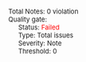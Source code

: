 <div style="font-size:13px"><div>Total Notes: 0 violation</div>
<div>Quality gate: </div>
<div style="margin-left:20px;">Status: <span style="color:red"><span style="font-size:13px;line-height:14px" class="icon bowtie-icon bowtie-edit-delete"></span>Failed</span></div>
<div style="margin-left:20px;">Type: Total issues</div>
<div style="margin-left:20px;">Severity: Note</div>
<div style="margin-left:20px;">Threshold: 0</div></div>